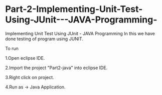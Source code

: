 # Part-2-Implementing-Unit-Test-Using-JUnit---JAVA-Programming-
Implementing Unit Test Using JUnit - JAVA Programming In this we have done testing of program using JUNIT.

To run

1.Open eclipse IDE.

2.Import the project "Part2-java" into eclipse IDE.

3.Right click on project.

4.Run as -> Java Application.
